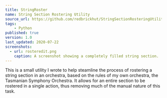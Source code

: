 ```yaml
---
title: StringRoster
name: String Section Rostering Utility
source_url: https://github.com/redbrickhut/StringSectionRosteringUtility
tags:
    - Python
published: true
version: 1.0
last_updated: 2020-07-22
screenshots:
  - url: rosteredit.png
    caption: A screenshot showing a completely filled string section.
---
```


This is a small utility I wrote to help steamline the process of rostering a string section in an orchestra, based on the rules of my own orchestra, the Tasmanian Symphony Orchestra. It allows for an entire section to be rostered in a single action, thus removing much of the manual nature of this task.